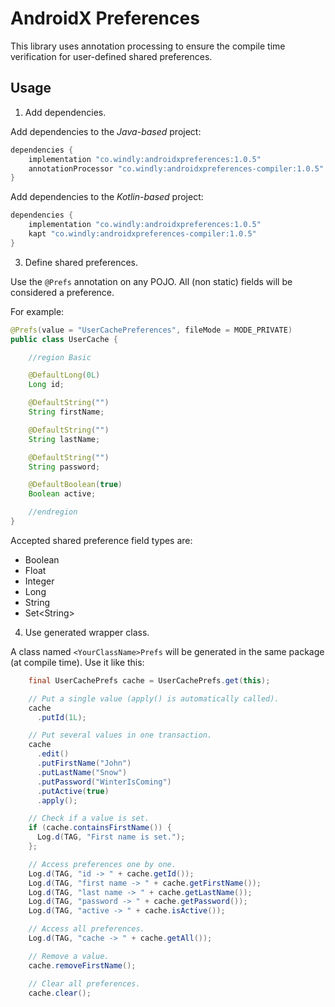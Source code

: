 # AndroidX Preferences

This library uses annotation processing to ensure the compile time verification for user-defined shared preferences.

## Usage

1. Add dependencies.

Add dependencies to the *Java-based* project:

```groovy
dependencies {
    implementation "co.windly:androidxpreferences:1.0.5"
    annotationProcessor "co.windly:androidxpreferences-compiler:1.0.5"
}
```

Add dependencies to the *Kotlin-based* project:

```groovy
dependencies {
    implementation "co.windly:androidxpreferences:1.0.5"
    kapt "co.windly:androidxpreferences-compiler:1.0.5"
}
```

3. Define shared preferences.

Use the `@Prefs` annotation on any POJO. All (non static) fields will be considered a preference.

For example:

```java
@Prefs(value = "UserCachePreferences", fileMode = MODE_PRIVATE)
public class UserCache {

    //region Basic

    @DefaultLong(0L)
    Long id;

    @DefaultString("")
    String firstName;

    @DefaultString("")
    String lastName;

    @DefaultString("")
    String password;

    @DefaultBoolean(true)
    Boolean active;

    //endregion
}
```

Accepted shared preference field types are:

* Boolean
* Float
* Integer
* Long
* String
* Set\<String\>

4. Use generated wrapper class.

A class named `<YourClassName>Prefs` will be generated in the same package (at compile time).  Use it like this:

```java
    final UserCachePrefs cache = UserCachePrefs.get(this);

    // Put a single value (apply() is automatically called).
    cache
      .putId(1L);

    // Put several values in one transaction.
    cache
      .edit()
      .putFirstName("John")
      .putLastName("Snow")
      .putPassword("WinterIsComing")
      .putActive(true)
      .apply();

    // Check if a value is set.
    if (cache.containsFirstName()) {
      Log.d(TAG, "First name is set.");
    };

    // Access preferences one by one.
    Log.d(TAG, "id -> " + cache.getId());
    Log.d(TAG, "first name -> " + cache.getFirstName());
    Log.d(TAG, "last name -> " + cache.getLastName());
    Log.d(TAG, "password -> " + cache.getPassword());
    Log.d(TAG, "active -> " + cache.isActive());

    // Access all preferences.
    Log.d(TAG, "cache -> " + cache.getAll());

    // Remove a value.
    cache.removeFirstName();

    // Clear all preferences.
    cache.clear();
```
